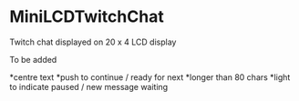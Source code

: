 # MiniLCDTwitchChat
Twitch chat displayed on 20 x 4 LCD display


To be added

*centre text
*push to continue / ready for next
*longer than 80 chars
*light to indicate paused / new message waiting
